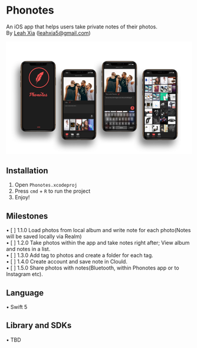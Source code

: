 # Phonotes
An iOS app that helps users take private notes of their photos.<br/>
By [Leah Xia](http://leahxia.com) ([leahxia5@gmail.com](mailto:leahxia5@gmail.com))

![Phonotes preview](./assets/phonotes-preview.jpg)

## Installation
1. Open `Phonotes.xcodeproj`
2. Press `cmd` + `R` to run the project
3. Enjoy!

## Milestones
• [  ] 1.1.0 Load photos from local album and write note for each photo(Notes will be saved locally via Realm)<br/>
• [  ] 1.2.0 Take photos within the app and take notes right after; View album and notes in a list.<br/>
• [  ] 1.3.0 Add tag to photos and create a folder for each tag.<br/>
• [  ] 1.4.0 Create account and save note in Clould.<br/>
• [  ] 1.5.0 Share photos with notes(Bluetooth, within Phonotes app or to Instagram etc).<br/>

## Language
• Swift 5

## Library and SDKs
• TBD
